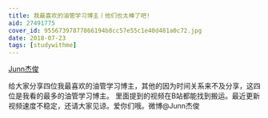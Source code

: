 ```yaml
---
title: 我最喜欢的油管学习博主丨他们也太棒了吧!
aid: 27491775
cover_id: 95567397877866194b8cc57e55c1e40d481a0c72.jpg
date: 2018-07-23
tags: [studywithme]
---
```

[Junn杰俊](https://www.bilibili.com/video/av27491775/#reply927423384)

给大家分享四位我最喜欢的油管学习博主，其他的因为时间关系来不及分享，这四位是我看的最多的油管学习博主。
里面提到的视频在B站都能找到搬运。最近更新视频速度不稳定，还请大家见谅。爱你们哦。微博@Junn杰俊